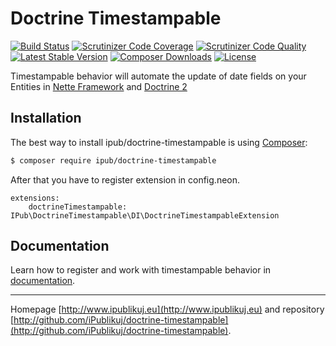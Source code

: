 # Doctrine Timestampable

[![Build Status](https://img.shields.io/travis/iPublikuj/doctrine-timestampable.svg?style=flat-square)](https://travis-ci.org/iPublikuj/doctrine-timestampable)
[![Scrutinizer Code Coverage](https://img.shields.io/scrutinizer/coverage/g/iPublikuj/doctrine-timestampable.svg?style=flat-square)](https://scrutinizer-ci.com/g/iPublikuj/doctrine-timestampable/?branch=master)
[![Scrutinizer Code Quality](https://img.shields.io/scrutinizer/g/iPublikuj/doctrine-timestampable.svg?style=flat-square)](https://scrutinizer-ci.com/g/iPublikuj/doctrine-timestampable/?branch=master)
[![Latest Stable Version](https://img.shields.io/packagist/v/ipub/doctrine-timestampable.svg?style=flat-square)](https://packagist.org/packages/ipub/doctrine-timestampable)
[![Composer Downloads](https://img.shields.io/packagist/dt/ipub/doctrine-timestampable.svg?style=flat-square)](https://packagist.org/packages/ipub/doctrine-timestampable)
[![License](https://img.shields.io/packagist/l/ipub/doctrine-timestampable.svg?style=flat-square)](https://packagist.org/packages/ipub/doctrine-timestampable)

Timestampable behavior will automate the update of date fields on your Entities in [Nette Framework](http://nette.org/) and [Doctrine 2](http://www.doctrine-project.org/)

## Installation

The best way to install ipub/doctrine-timestampable is using [Composer](http://getcomposer.org/):

```sh
$ composer require ipub/doctrine-timestampable
```

After that you have to register extension in config.neon.

```neon
extensions:
	doctrineTimestampable: IPub\DoctrineTimestampable\DI\DoctrineTimestampableExtension
```

## Documentation

Learn how to register and work with timestampable behavior in [documentation](https://github.com/iPublikuj/doctrine-timestampable/blob/master/docs/en/index.md).

***
Homepage [http://www.ipublikuj.eu](http://www.ipublikuj.eu) and repository [http://github.com/iPublikuj/doctrine-timestampable](http://github.com/iPublikuj/doctrine-timestampable).
